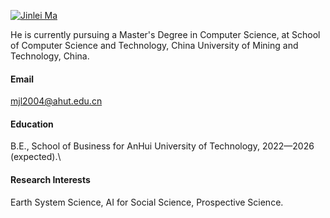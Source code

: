 

[![Jinlei Ma](https://img.shields.io/badge/GitHub-Jinlei--Ma-black?logo=github)](https://github.com/Jinlei-Ma)

He is currently pursuing a Master's Degree in Computer Science, at School of Computer Science and Technology, China University of Mining and Technology, China.

#### Email
mjl2004@ahut.edu.cn

#### Education
B.E., School of Business for AnHui University of Technology, 2022—2026 (expected).\

#### Research Interests
Earth System Science, AI for Social Science, Prospective Science.

